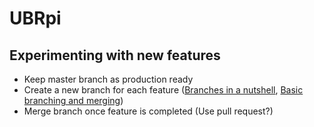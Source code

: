 # UBRpi

## Experimenting with new features
- Keep master branch as production ready
- Create a new branch for each feature ([Branches in a nutshell](https://git-scm.com/book/en/v2/Git-Branching-Branches-in-a-Nutshell), [Basic branching and merging](https://git-scm.com/book/en/v2/Git-Branching-Basic-Branching-and-Merging))
- Merge branch once feature is completed (Use pull request?)
